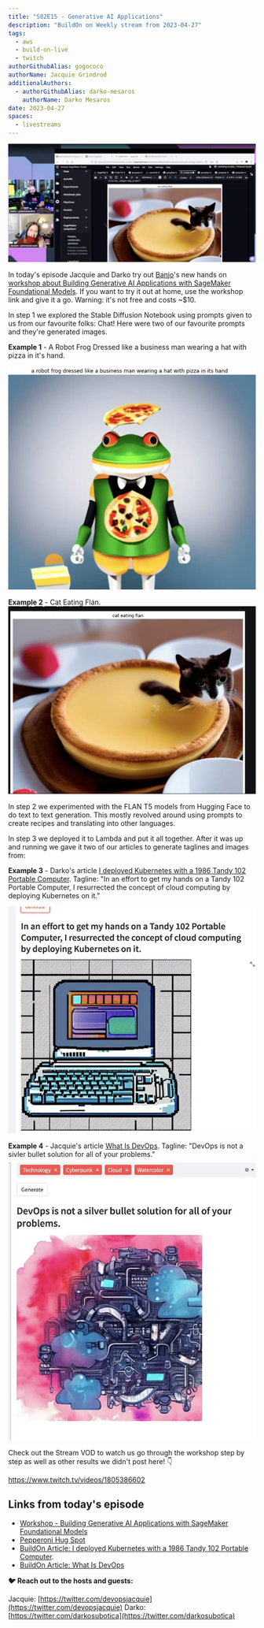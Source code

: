 ```yaml
---
title: "S02E15 - Generative AI Applications"
description: "BuildOn on Weekly stream from 2023-04-27"
tags:
  - aws
  - build-on-live
  - twitch
authorGithubAlias: gogococo
authorName: Jacquie Grindrod
additionalAuthors: 
  - authorGithubAlias: darko-mesaros
    authorName: Darko Mesaros
date: 2023-04-27
spaces:
  - livestreams
---
```


![Jacquie & Darko Streaming](images/bows02e15.webp)

In today's episode Jacquie and Darko try out [Banjo](https://twitter.com/banjtheman)'s new hands on [workshop about Building Generative AI Applications with SageMaker Foundational Models](https://catalog.workshops.aws/building-gen-ai-apps-with-found-models/en-US). If you want to try it out at home, use the workshop link and give it a go. Warning: it's not free and costs ~$10.

In step 1 we explored the Stable Diffusion Notebook using prompts given to us from our favourite folks: Chat! Here were two of our favourite prompts and they're generated images.

**Example 1** - A Robot Frog Dressed like a business man wearing a hat with pizza in it's hand.

![Prompt #1: A Robot Frog Dressed like a business man wearing a hat with pizza in it's hand](images/00-robot-frog-with-pizza.webp)

**Example 2** - Cat Eating Flan.
![Prompt #2: cat eating flan](images/01-cat-eating-flan.webp)

In step 2 we experimented with the FLAN T5 models from Hugging Face to do text to text generation. This mostly revolved around using prompts to create recipes and translating into other languages.

In step 3 we deployed it to Lambda and put it all together. After it was up and running we gave it two of our articles to generate taglines and images from:

**Example 3** - Darko's article [I deployed Kubernetes with a 1986 Tandy 102 Portable Computer](https://www.buildon.aws/posts/i-deployed-kubernetes-with-a-1986-tandy-102-portable-computer). Tagline: "In an effort to get my hands on a Tandy 102 Portable Computer, I resurrected the concept of cloud computing by deploying Kubernetes on it."

![Prompt #3: Tandy Article Image](images/02-tandy.webp)

**Example 4** - Jacquie's article [What Is DevOps](https://www.buildon.aws/concepts/what-is-devops). Tagline: "DevOps is not a sivler bullet solution for all of your problems."
![Prompt #4: What Is DevOps?](images/04-what-is-devops.webp)

Check out the Stream VOD to watch us go through the workshop step by step as well as other results we didn't post here! 👇

https://www.twitch.tv/videos/1805386602

## Links from today's episode

- [Workshop - Building Generative AI Applications with SageMaker Foundational Models](https://catalog.workshops.aws/building-gen-ai-apps-with-found-models/en-US)
- [Pepperoni Hug Spot](https://www.youtube.com/watch?v=qSewd6Iaj6I)
- [BuildOn Article: I deployed Kubernetes with a 1986 Tandy 102 Portable Computer](https://www.buildon.aws/posts/i-deployed-kubernetes-with-a-1986-tandy-102-portable-computer).
- [BuildOn Article: What Is DevOps](https://www.buildon.aws/concepts/what-is-devops)

**🐦 Reach out to the hosts and guests:**

Jacquie: [https://twitter.com/devopsjacquie](https://twitter.com/devopsjacquie)
Darko: [https://twitter.com/darkosubotica](https://twitter.com/darkosubotica)

